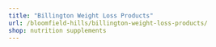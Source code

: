 ```yaml
---
title: "Billington Weight Loss Products"
url: /bloomfield-hills/billington-weight-loss-products/
shop: nutrition supplements
---
```

